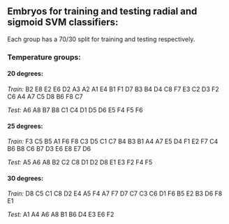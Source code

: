 ## Embryos for training and testing radial and sigmoid SVM classifiers:

Each group has a 70/30 split for training and testing respectively.

### Temperature groups:

#### 20 degrees:
*Train:* B2 E8 E2 E6 D2 A3 A2 A1 E4 B1 F1 D7 B3 B4 D4 C8 F7 E3 C2 D3 F2 C6 A4 A7 C5 D8 B6 F8 C7

*Test:* A6 A8 B7 B8 C1 C4 D1 D5 D6 E5 F4 F5 F6

#### 25 degrees:
*Train:* F3 C5 B5 A1 F6 F8 C3 D5 C1 C7 B4 B3 B1 A4 A7 E5 D4 F1 E2 F7 C4 B6 B8 C6 B7 D3 E6 E8 E7 D6

*Test:* A5 A6 A8 B2 C2 C8 D1 D2 D8 E1 E3 F2 F4 F5

#### 30 degrees:
*Train:* D8 C5 C1 C8 D2 E4 A5 F4 A7 F7 D7 C7 C3 C6 D1 F6 B5 E2 B3 D6 F8 E1

*Test:* A1 A4 A6 A8 B1 B6 D4 E3 E6 F2

